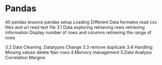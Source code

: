 # Pandas
All pandas lessons 
pandas setup
Loading Different Data formates 
read csv files and url
read text file
3.1 Data exploring 
retrieving rows
retrieving information 
Display number of rows and columns 
retrieving the range of rows 

3.2 Data Cleaning 
.Datatypes Change 
3.3 remove duplicate
3.4 Handling Missing values 
delete Nan rows
4.Memory management 
5.Data Analysis
Correlation 
Margins
